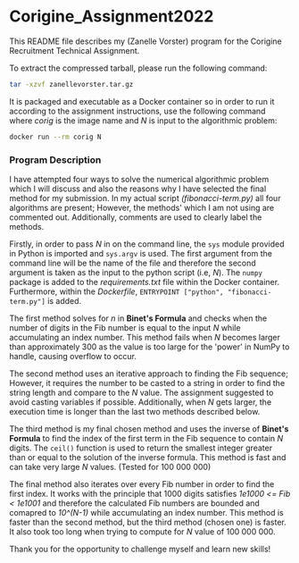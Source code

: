 # Corigine_Assignment2022

This README file describes my (Zanelle Vorster) program for the Corigine Recruitment Technical Assignment. 

To extract the compressed tarball, please run the following command:

```bash
tar -xzvf zanellevorster.tar.gz
```

It is packaged and executable as a Docker container so in order to run it according to the assignment instructions, use the following command where *corig* is the image name and *N* is input to the algorithmic problem:

```bash
docker run --rm corig N
```
### Program Description

I have attempted four ways to solve the numerical algorithmic problem which I will discuss and also the reasons why I have selected the final method for my submission. In my actual script *(fibonacci-term.py)* all four algorithms are present; However, the methods' which I am not using are commented out. Additionally, comments are used to clearly label the methods.

Firstly, in order to pass *N* in on the command line, the `sys` module provided in Python is imported and `sys.argv` is used. The first argument from the command line will be the name of the file and therefore the second argument is taken as the input to the python script (i.e, *N*). The `numpy` package is added to the *requirements.txt* file within the Docker container. Furthermore, within the *Dockerfile*, `ENTRYPOINT ["python", "fibonacci-term.py"]` is added. 


The first method solves for *n* in  **Binet's Formula** and checks when the number of digits in the Fib number is equal to the input *N* while accumulating an index number. This method fails when *N* becomes larger than approximately 300 as the value is too large for the 'power' in NumPy to handle, causing overflow to occur. 

The second method uses an iterative approach to finding the Fib sequence; However, it requires the number to be casted to a string in order to find the string length and compare to the *N* value. The assignment suggested to avoid casting variables if possible. Additionally, when *N* gets larger, the execution time is longer than the last two methods described below. 

The third method is my final chosen method and uses the inverse of **Binet's Formula** to find the index of the first term in the Fib sequence to contain *N* digits. The `ceil()` function is used to return the smallest integer greater than or equal to the solution of the inverse formula. This method is fast and can take very large *N* values. (Tested for 100 000 000)

The final method also iterates over every Fib number in order to find the first index. It works with the principle that 1000 digits satisfies *1e1000 <= Fib < 1e1001* and therefore the calculated Fib numbers are bounded and comapred to *10^(N-1)* while accumulating an index number. This method is faster than the second method, but the third method (chosen one) is faster. It also took too long when trying to compute for *N* value of 100 000 000. 

Thank you for the opportunity to challenge myself and learn new skills!
